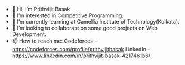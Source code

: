 - 👋 Hi, I’m Prithvijit Basak
- 👀 I’m interested in Competitive Programming.
- 🌱 I’m currently learning at Camellia Institute of Technology(Kolkata).
- 💞️ I’m looking to collaborate on some good projects on Web Development.
- 📫 How to reach me: Codeforces - https://codeforces.com/profile/prithvijitbasak
                      LinkedIn - https://www.linkedin.com/in/prithvijit-basak-4217461b6/

<!---
prithvijitbasak/prithvijitbasak is a ✨ special ✨ repository because its `README.md` (this file) appears on your GitHub profile.
You can click the Preview link to take a look at your changes.
--->
